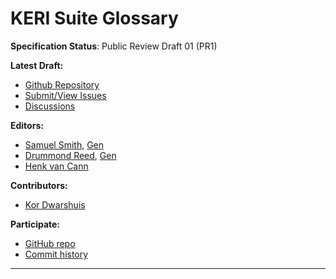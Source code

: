 KERI Suite Glossary
==================

**Specification Status**: Public Review Draft 01 (PR1)

**Latest Draft:**

* [Github Repository](https://github.com/trustoverip/kerisuite-glossary)
* [Submit/View Issues](https://github.com/trustoverip/kerisuite-glossary/issues)
* [Discussions](https://github.com/trustoverip/kerisuite-glossary/discussions)

**Editors:**

* [Samuel Smith](https://github.com/SmithSamuelM), [Gen](https://www.prosapien.com)
* [Drummond Reed](https://github.com/talltree), [Gen](https://www.gendigital.com)
* [Henk van Cann](https://github.com/henkvancann)

**Contributors:**
* [Kor Dwarshuis](https://github.com/kordwarshuis/)

**Participate:**

* [GitHub repo](https://github.com/weboftrust/kerisuite-glossary)
* [Commit history](https://github.com/weboftrust/kerisuite-glossary/commits/main)

------------------------------------
